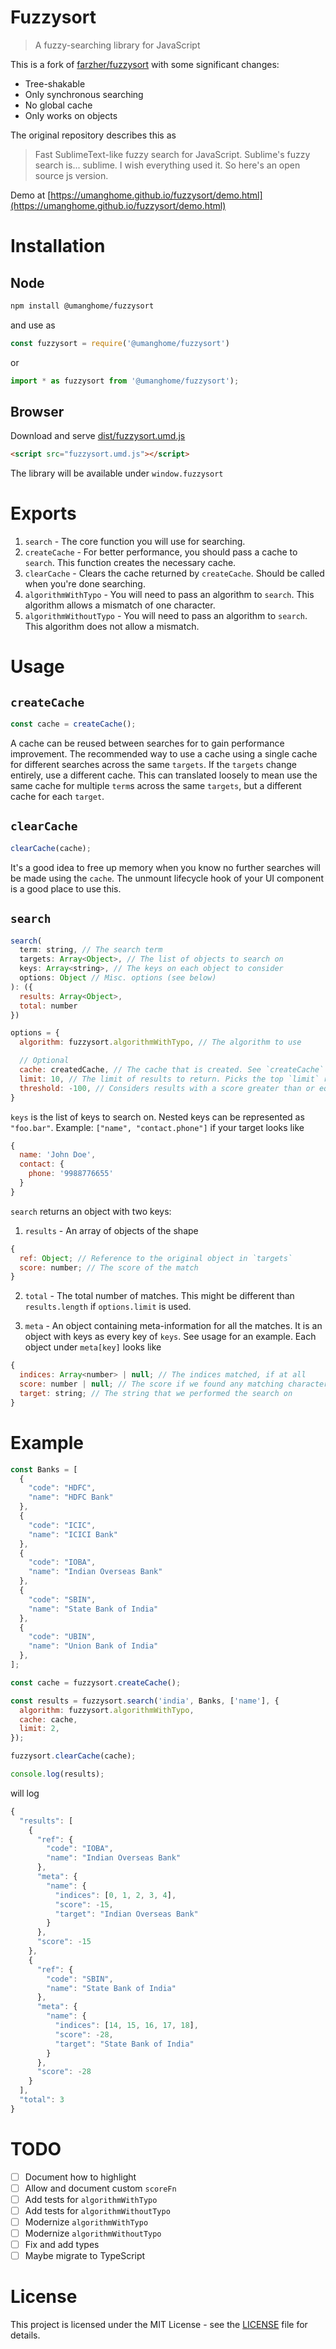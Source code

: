# Fuzzysort

> A fuzzy-searching library for JavaScript

This is a fork of [farzher/fuzzysort](https://github.com/farzher/fuzzysort) with some significant changes:
- Tree-shakable
- Only synchronous searching
- No global cache
- Only works on objects

The original repository describes this as
> Fast SublimeText-like fuzzy search for JavaScript.
> Sublime's fuzzy search is... sublime. I wish everything used it. So here's an open source js version.

Demo at [https://umanghome.github.io/fuzzysort/demo.html](https://umanghome.github.io/fuzzysort/demo.html)

# Installation

## Node

```sh
npm install @umanghome/fuzzysort
```

and use as

```js
const fuzzysort = require('@umanghome/fuzzysort')
```

or

```js
import * as fuzzysort from '@umanghome/fuzzysort');
```

## Browser

Download and serve [dist/fuzzysort.umd.js](dist/fuzzysort.umd.js)

```html
<script src="fuzzysort.umd.js"></script>
```

The library will be available under `window.fuzzysort`

# Exports 

1. `search` - The core function you will use for searching.
1. `createCache` - For better performance, you should pass a cache to `search`. This function creates the necessary cache.
1. `clearCache` - Clears the cache returned by `createCache`. Should be called when you're done searching.
1. `algorithmWithTypo` - You will need to pass an algorithm to `search`. This algorithm allows a mismatch of one character.
1. `algorithmWithoutTypo` - You will need to pass an algorithm to `search`. This algorithm does not allow a mismatch.

# Usage

## `createCache`

```js
const cache = createCache();
```

A cache can be reused between searches for to gain performance improvement. The recommended way to use a cache using a single cache for different searches across the same `targets`. If the `targets` change entirely, use a different cache. This can translated loosely to mean use the same cache for multiple `term`s across the same `targets`, but a different cache for each `target`.

## `clearCache`

```js
clearCache(cache);
```

It's a good idea to free up memory when you know no further searches will be made using the `cache`. The unmount lifecycle hook of your UI component is a good place to use this.

## `search`

```js
search(
  term: string, // The search term
  targets: Array<Object>, // The list of objects to search on
  keys: Array<string>, // The keys on each object to consider
  options: Object // Misc. options (see below)
): ({
  results: Array<Object>,
  total: number 
})
```

```js
options = {
  algorithm: fuzzysort.algorithmWithTypo, // The algorithm to use

  // Optional
  cache: createdCache, // The cache that is created. See `createCache` usage for details.
  limit: 10, // The limit of results to return. Picks the top `limit` results. Default: 9007199254740991
  threshold: -100, // Considers results with a score greater than or equal to `threshold`. Default: -9007199254740991
}
```


`keys` is the list of keys to search on. Nested keys can be represented as `"foo.bar"`. Example: `["name", "contact.phone"]` if your target looks like
```js
{
  name: 'John Doe',
  contact: {
    phone: '9988776655'
  }
}
```

`search` returns an object with two keys:
1. `results` - An array of objects of the shape
```js
{
  ref: Object; // Reference to the original object in `targets`
  score: number; // The score of the match
}
```

2. `total` - The total number of matches. This might be different than `results.length` if `options.limit` is used.

3. `meta` - An object containing meta-information for all the matches. It is an object with keys as every key of `keys`. See usage for an example. Each object under `meta[key]` looks like
```js
{
  indices: Array<number> | null; // The indices matched, if at all
  score: number | null; // The score if we found any matching characters
  target: string; // The string that we performed the search on
}
```

# Example

```js
const Banks = [
  {
    "code": "HDFC",
    "name": "HDFC Bank"
  },
  {
    "code": "ICIC",
    "name": "ICICI Bank"
  },
  {
    "code": "IOBA",
    "name": "Indian Overseas Bank"
  },
  {
    "code": "SBIN",
    "name": "State Bank of India"
  },
  {
    "code": "UBIN",
    "name": "Union Bank of India"
  },
];

const cache = fuzzysort.createCache();

const results = fuzzysort.search('india', Banks, ['name'], {
  algorithm: fuzzysort.algorithmWithTypo,
  cache: cache,
  limit: 2,
});

fuzzysort.clearCache(cache);

console.log(results);
```

will log

```js
{
  "results": [
    {
      "ref": {
        "code": "IOBA",
        "name": "Indian Overseas Bank"
      },
      "meta": {
        "name": {
          "indices": [0, 1, 2, 3, 4],
          "score": -15,
          "target": "Indian Overseas Bank"
        }
      },
      "score": -15
    },
    {
      "ref": {
        "code": "SBIN",
        "name": "State Bank of India"
      },
      "meta": {
        "name": {
          "indices": [14, 15, 16, 17, 18],
          "score": -28,
          "target": "State Bank of India"
        }
      },
      "score": -28
    }
  ],
  "total": 3
}
```

# TODO

- [ ] Document how to highlight
- [ ] Allow and document custom `scoreFn`
- [ ] Add tests for `algorithmWithTypo`
- [ ] Add tests for `algorithmWithoutTypo`
- [ ] Modernize `algorithmWithTypo`
- [ ] Modernize `algorithmWithoutTypo`
- [ ] Fix and add types
- [ ] Maybe migrate to TypeScript

# License

This project is licensed under the MIT License - see the [LICENSE](LICENSE) file for details.